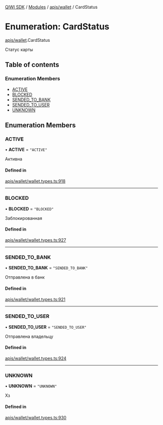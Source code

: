 [QIWI SDK](../README.md) / [Modules](../modules.md) / [apis/wallet](../modules/apis_wallet.md) / CardStatus

# Enumeration: CardStatus

[apis/wallet](../modules/apis_wallet.md).CardStatus

Статус карты

## Table of contents

### Enumeration Members

- [ACTIVE](apis_wallet.CardStatus.md#active)
- [BLOCKED](apis_wallet.CardStatus.md#blocked)
- [SENDED\_TO\_BANK](apis_wallet.CardStatus.md#sended_to_bank)
- [SENDED\_TO\_USER](apis_wallet.CardStatus.md#sended_to_user)
- [UNKNOWN](apis_wallet.CardStatus.md#unknown)

## Enumeration Members

### ACTIVE

• **ACTIVE** = ``"ACTIVE"``

Активна

#### Defined in

[apis/wallet/wallet.types.ts:918](https://github.com/AlexXanderGrib/node-qiwi-sdk/blob/8cf62fb/src/apis/wallet/wallet.types.ts#L918)

___

### BLOCKED

• **BLOCKED** = ``"BLOCKED"``

Заблокированная

#### Defined in

[apis/wallet/wallet.types.ts:927](https://github.com/AlexXanderGrib/node-qiwi-sdk/blob/8cf62fb/src/apis/wallet/wallet.types.ts#L927)

___

### SENDED\_TO\_BANK

• **SENDED\_TO\_BANK** = ``"SENDED_TO_BANK"``

Отправлена в банк

#### Defined in

[apis/wallet/wallet.types.ts:921](https://github.com/AlexXanderGrib/node-qiwi-sdk/blob/8cf62fb/src/apis/wallet/wallet.types.ts#L921)

___

### SENDED\_TO\_USER

• **SENDED\_TO\_USER** = ``"SENDED_TO_USER"``

Отправлена владельцу

#### Defined in

[apis/wallet/wallet.types.ts:924](https://github.com/AlexXanderGrib/node-qiwi-sdk/blob/8cf62fb/src/apis/wallet/wallet.types.ts#L924)

___

### UNKNOWN

• **UNKNOWN** = ``"UNKNOWN"``

Хз

#### Defined in

[apis/wallet/wallet.types.ts:930](https://github.com/AlexXanderGrib/node-qiwi-sdk/blob/8cf62fb/src/apis/wallet/wallet.types.ts#L930)
